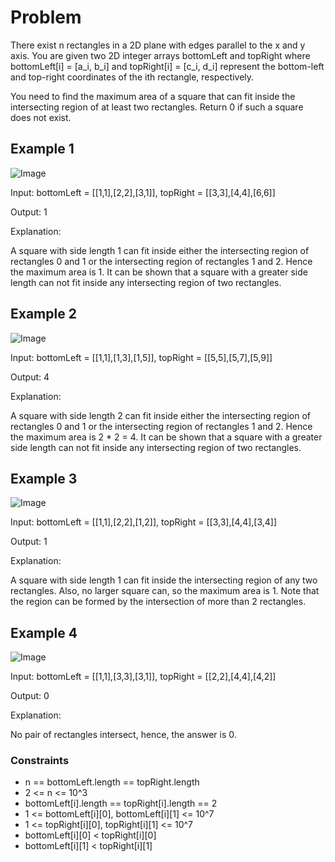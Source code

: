 # Problem

There exist n rectangles in a 2D plane with edges parallel to the x and y axis. You are given two 2D integer arrays bottomLeft and topRight where bottomLeft[i] = [a_i, b_i] and topRight[i] = [c_i, d_i] represent the bottom-left and top-right coordinates of the ith rectangle, respectively.

You need to find the maximum area of a square that can fit inside the intersecting region of at least two rectangles. Return 0 if such a square does not exist.

## Example 1

![Image](https://assets.leetcode.com/uploads/2024/01/05/example12.png)

Input: bottomLeft = [[1,1],[2,2],[3,1]], topRight = [[3,3],[4,4],[6,6]]

Output: 1

Explanation:

A square with side length 1 can fit inside either the intersecting region of rectangles 0 and 1 or the intersecting region of rectangles 1 and 2. Hence the maximum area is 1. It can be shown that a square with a greater side length can not fit inside any intersecting region of two rectangles.

## Example 2

![Image](https://assets.leetcode.com/uploads/2024/07/15/diag.png)

Input: bottomLeft = [[1,1],[1,3],[1,5]], topRight = [[5,5],[5,7],[5,9]]

Output: 4

Explanation:

A square with side length 2 can fit inside either the intersecting region of rectangles 0 and 1 or the intersecting region of rectangles 1 and 2. Hence the maximum area is 2 * 2 = 4. It can be shown that a square with a greater side length can not fit inside any intersecting region of two rectangles.

## Example 3

![Image](https://assets.leetcode.com/uploads/2024/01/04/rectanglesexample2.png)

Input: bottomLeft = [[1,1],[2,2],[1,2]], topRight = [[3,3],[4,4],[3,4]]

Output: 1

Explanation:

A square with side length 1 can fit inside the intersecting region of any two rectangles. Also, no larger square can, so the maximum area is 1. Note that the region can be formed by the intersection of more than 2 rectangles.

## Example 4

![Image](https://assets.leetcode.com/uploads/2024/01/04/rectanglesexample3.png)

Input: bottomLeft = [[1,1],[3,3],[3,1]], topRight = [[2,2],[4,4],[4,2]]

Output: 0

Explanation:

No pair of rectangles intersect, hence, the answer is 0.

### Constraints

- n == bottomLeft.length == topRight.length
- 2 <= n <= 10^3
- bottomLeft[i].length == topRight[i].length == 2
- 1 <= bottomLeft[i][0], bottomLeft[i][1] <= 10^7
- 1 <= topRight[i][0], topRight[i][1] <= 10^7
- bottomLeft[i][0] < topRight[i][0]
- bottomLeft[i][1] < topRight[i][1]
